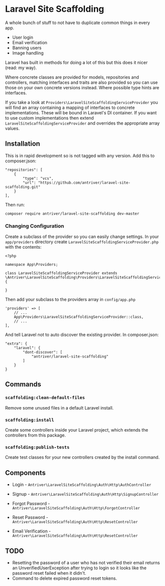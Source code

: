 # Laravel Site Scaffolding

A whole bunch of stuff to not have to duplicate common things in every app.
- User login
- Email verification
- Banning users
- Image handling

Laravel has built in methods for doing a lot of this but this does it nicer (read: my way).

Where concrete classes are provided for models, repositories and controllers, matching interfaces and traits are also provided so you can use those on your own concrete versions instead. Where possible type hints are interfaces.

If you take a look at `Providers\LaravelSiteScaffoldingServiceProvider` you will find an array containing a mapping of interfaces to concrete implementations. These will be bound in Laravel's DI container. If you want to use custom implementations then extend` LaravelSiteScaffoldingServiceProvider` and overrides the appropriate array values.

## Installation

This is in rapid development so is not tagged with any version. Add this to composer.json:

    "repositories": [
        {
            "type": "vcs",
            "url": "https://github.com/antriver/laravel-site-scaffolding.git"
        }
    ],

Then run:

    composer require antriver/laravel-site-scaffolding dev-master


### Changing Configuration

Create a subclass of the provider so you can easily change settings. In your `app/providers` directory create `LaravelSiteScaffoldingServiceProvider.php` with the contents:

    <?php
    
    namespace App\Providers;
    
    class LaravelSiteScaffoldingServiceProvider extends \Antriver\LaravelSiteScaffolding\Providers\LaravelSiteScaffoldingServiceProvider
    {
    
    }

Then add your subclass to the providers array in `config/app.php`

    'providers' => [
        // ...
        App\Providers\LaravelSiteScaffoldingServiceProvider::class,
        // ...
    ],


And tell Laravel not to auto discover the existing provider. In composer.json:

    "extra": {
        "laravel": {
            "dont-discover": [
                "antriver/laravel-site-scaffolding"
            ]
        }
    }
    
## Commands

### `scaffolding:clean-default-files`
Remove some unused files in a default Laravel install.

### `scaffolding:install`
Create some controllers inside your Laravel project, which extends the controllers from this package.

### `scaffolding:publish-tests`
Create test classes for your new controllers created by the install command.     

## Components

* Login - `Antriver\LaravelSiteScaffolding\Auth\Http\AuthController`

* Signup - `Antriver\LaravelSiteScaffolding\Auth\Http\SignupController`

* Forgot Password - `Antriver\LaravelSiteScaffolding\Auth\Http\ForgotController`

* Reset Password - `Antriver\LaravelSiteScaffolding\Auth\Http\ResetController`

* Email Verification - `Antriver\LaravelSiteScaffolding\Auth\Http\ResetController`


## TODO
* Resetting the password of a user who has not verified their email returns an UnverifiedUserException after trying to login so it looks like the password reset failed when it didn't.
* Command to delete expired password reset tokens.
